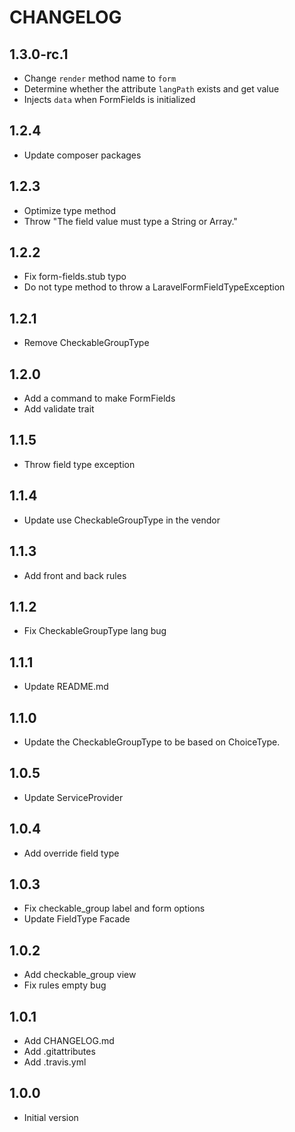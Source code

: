 # CHANGELOG

## 1.3.0-rc.1
- Change `render` method name to `form`
- Determine whether the attribute `langPath` exists and get value
- Injects `data` when FormFields is initialized

## 1.2.4
- Update composer packages
## 1.2.3
- Optimize type method
- Throw "The field value must type a String or Array."
## 1.2.2
- Fix form-fields.stub typo
- Do not type method to throw a LaravelFormFieldTypeException
## 1.2.1
- Remove CheckableGroupType
## 1.2.0
- Add a command to make FormFields
- Add validate trait

## 1.1.5
- Throw field type exception
## 1.1.4
- Update use CheckableGroupType in the vendor
## 1.1.3
- Add front and back rules
## 1.1.2
- Fix CheckableGroupType lang bug
## 1.1.1
- Update README.md
## 1.1.0
- Update the CheckableGroupType to be based on ChoiceType.

## 1.0.5
- Update ServiceProvider
## 1.0.4
- Add override field type
## 1.0.3
- Fix checkable_group label and form options
- Update FieldType Facade
## 1.0.2
- Add checkable_group view
- Fix rules empty bug
## 1.0.1
- Add CHANGELOG.md
- Add .gitattributes
- Add .travis.yml
## 1.0.0
- Initial version
